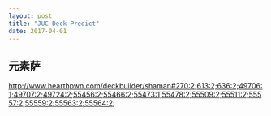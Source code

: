 ```yaml
---
layout: post
title: "JUC Deck Predict"
date: 2017-04-01
---
```


## 元素萨
http://www.hearthpwn.com/deckbuilder/shaman#270:2;613:2;636:2;49706:1;49707:2;49724:2;55456:2;55466:2;55473:1;55478:2;55509:2;55511:2;55557:2;55559:2;55563:2;55564:2;
